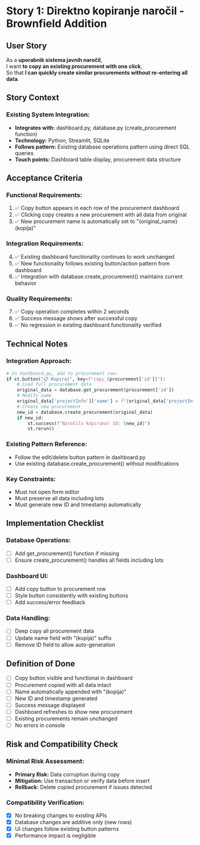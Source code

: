 # Story 1: Direktno kopiranje naročil - Brownfield Addition

## User Story
As a **uporabnik sistema javnih naročil**,  
I want **to copy an existing procurement with one click**,  
So that **I can quickly create similar procurements without re-entering all data**.

## Story Context

### Existing System Integration:
- **Integrates with:** dashboard.py, database.py (create_procurement function)
- **Technology:** Python, Streamlit, SQLite
- **Follows pattern:** Existing database operations pattern using direct SQL queries
- **Touch points:** Dashboard table display, procurement data structure

## Acceptance Criteria

### Functional Requirements:
1. ✅ Copy button appears in each row of the procurement dashboard
2. ✅ Clicking copy creates a new procurement with all data from original
3. ✅ New procurement name is automatically set to "{original_name} (kopija)"

### Integration Requirements:
4. ✅ Existing dashboard functionality continues to work unchanged
5. ✅ New functionality follows existing button/action pattern from dashboard
6. ✅ Integration with database.create_procurement() maintains current behavior

### Quality Requirements:
7. ✅ Copy operation completes within 2 seconds
8. ✅ Success message shows after successful copy
9. ✅ No regression in existing dashboard functionality verified

## Technical Notes

### Integration Approach:
```python
# In dashboard.py, add to procurement row:
if st.button("📋 Kopiraj", key=f"copy_{procurement['id']}"):
    # Load full procurement data
    original_data = database.get_procurement(procurement['id'])
    # Modify name
    original_data['projectInfo']['name'] = f"{original_data['projectInfo']['name']} (kopija)"
    # Create new procurement
    new_id = database.create_procurement(original_data)
    if new_id:
        st.success(f"Naročilo kopirano! ID: {new_id}")
        st.rerun()
```

### Existing Pattern Reference:
- Follow the edit/delete button pattern in dashboard.py
- Use existing database.create_procurement() without modifications

### Key Constraints:
- Must not open form editor
- Must preserve all data including lots
- Must generate new ID and timestamp automatically

## Implementation Checklist

### Database Operations:
- [ ] Add get_procurement() function if missing
- [ ] Ensure create_procurement() handles all fields including lots

### Dashboard UI:
- [ ] Add copy button to procurement row
- [ ] Style button consistently with existing buttons
- [ ] Add success/error feedback

### Data Handling:
- [ ] Deep copy all procurement data
- [ ] Update name field with "(kopija)" suffix
- [ ] Remove ID field to allow auto-generation

## Definition of Done
- [ ] Copy button visible and functional in dashboard
- [ ] Procurement copied with all data intact
- [ ] Name automatically appended with "(kopija)"
- [ ] New ID and timestamp generated
- [ ] Success message displayed
- [ ] Dashboard refreshes to show new procurement
- [ ] Existing procurements remain unchanged
- [ ] No errors in console

## Risk and Compatibility Check

### Minimal Risk Assessment:
- **Primary Risk:** Data corruption during copy
- **Mitigation:** Use transaction or verify data before insert
- **Rollback:** Delete copied procurement if issues detected

### Compatibility Verification:
- [x] No breaking changes to existing APIs
- [x] Database changes are additive only (new rows)
- [x] UI changes follow existing button patterns
- [x] Performance impact is negligible